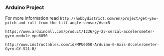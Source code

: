 ### Arduino Project

For more information read `http://hobbydistrict.com/en/project/get-yaw-pitch-and-roll-from-the-tilt-angle-sensor/#sec5`

`https://www.arduinoall.com/product/1236/gy-25-serial-accelerometer-gyro-module-mpu6050`

`http://www.instructables.com/id/MPU6050-Arduino-6-Axis-Accelerometer-Gyro-GY-521-B/`
